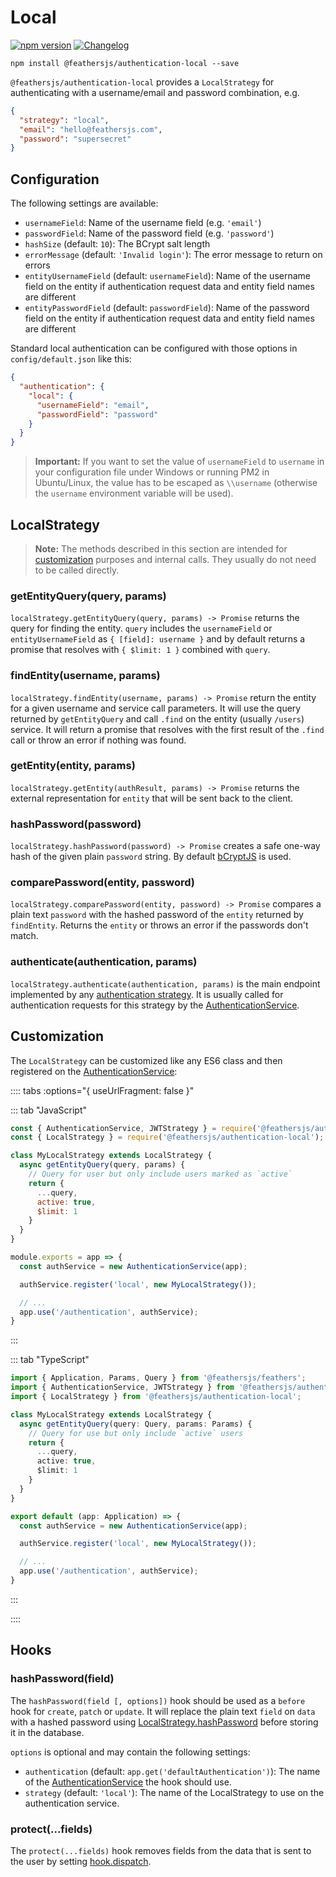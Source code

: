 # Local

[![npm version](https://img.shields.io/npm/v/@feathersjs/authentication-local.svg?style=flat-square)](https://www.npmjs.com/package/@feathersjs/authentication-local)
[![Changelog](https://img.shields.io/badge/changelog-.md-blue.svg?style=flat-square)](https://github.com/feathersjs/feathers/blob/crow/packages/authentication-local/CHANGELOG.md)

```
npm install @feathersjs/authentication-local --save
```

`@feathersjs/authentication-local` provides a `LocalStrategy` for authenticating with a username/email and password combination, e.g.

```json
{
  "strategy": "local",
  "email": "hello@feathersjs.com",
  "password": "supersecret"
}
```

## Configuration

The following settings are available:

- `usernameField`: Name of the username field (e.g. `'email'`)
- `passwordField`: Name of the password field (e.g. `'password'`)
- `hashSize` (default: `10`): The BCrypt salt length
- `errorMessage` (default: `'Invalid login'`): The error message to return on errors
- `entityUsernameField` (default: `usernameField`): Name of the username field on the entity if authentication request data and entity field names are different
- `entityPasswordField` (default: `passwordField`): Name of the password field on the entity if authentication request data and entity field names are different

Standard local authentication can be configured with those options in `config/default.json` like this:

```json
{
  "authentication": {
    "local": {
      "usernameField": "email",
      "passwordField": "password"
    }
  }
}
```

> __Important:__ If you want to set the value of `usernameField` to `username` in your configuration file under Windows or running PM2 in Ubuntu/Linux, the value has to be escaped as `\\username` (otherwise the `username` environment variable will be used).

## LocalStrategy

> __Note:__ The methods described in this section are intended for [customization](#customization) purposes and internal calls. They usually do not need to be called directly.

### getEntityQuery(query, params)

`localStrategy.getEntityQuery(query, params) -> Promise` returns the query for finding the entity. `query` includes the `usernameField` or `entityUsernameField` as `{ [field]: username }` and by default returns a promise that resolves with `{ $limit: 1 }` combined with `query`.

### findEntity(username, params)

`localStrategy.findEntity(username, params) -> Promise` return the entity for a given username and service call parameters. It will use the query returned by `getEntityQuery` and call `.find` on the entity (usually `/users`) service. It will return a promise that resolves with the first result of the `.find` call or throw an error if nothing was found.

### getEntity(entity, params)

`localStrategy.getEntity(authResult, params) -> Promise` returns the external representation for `entity` that will be sent back to the client.

### hashPassword(password)

`localStrategy.hashPassword(password) -> Promise` creates a safe one-way hash of the given plain `password` string. By default [bCryptJS](https://www.npmjs.com/package/bcryptjs) is used.

### comparePassword(entity, password)

`localStrategy.comparePassword(entity, password) -> Promise` compares a plain text `password` with the hashed password of the `entity` returned by `findEntity`. Returns the `entity` or throws an error if the passwords don't match.

### authenticate(authentication, params)

`localStrategy.authenticate(authentication, params)` is the main endpoint implemented by any [authentication strategy](./strategy.md). It is usually called for authentication requests for this strategy by the [AuthenticationService](./service.md).

## Customization

The `LocalStrategy` can be customized like any ES6 class and then registered on the [AuthenticationService](./service.md):

:::: tabs :options="{ useUrlFragment: false }"

::: tab "JavaScript"
```js
const { AuthenticationService, JWTStrategy } = require('@feathersjs/authentication');
const { LocalStrategy } = require('@feathersjs/authentication-local');

class MyLocalStrategy extends LocalStrategy {
  async getEntityQuery(query, params) {
    // Query for user but only include users marked as `active`
    return {
      ...query,
      active: true,
      $limit: 1
    }
  }
}

module.exports = app => {
  const authService = new AuthenticationService(app);

  authService.register('local', new MyLocalStrategy());

  // ...
  app.use('/authentication', authService);
}
```
:::

::: tab "TypeScript"
```typescript
import { Application, Params, Query } from '@feathersjs/feathers';
import { AuthenticationService, JWTStrategy } from '@feathersjs/authentication';
import { LocalStrategy } from '@feathersjs/authentication-local';

class MyLocalStrategy extends LocalStrategy {
  async getEntityQuery(query: Query, params: Params) {
    // Query for use but only include `active` users
    return {
      ...query,
      active: true,
      $limit: 1
    }
  }
}

export default (app: Application) => {
  const authService = new AuthenticationService(app);

  authService.register('local', new MyLocalStrategy());

  // ...
  app.use('/authentication', authService);
}
```
:::

::::

## Hooks

### hashPassword(field)

The `hashPassword(field [, options])` hook should be used as a `before` hook for `create`, `patch` or `update`. It will replace the plain text `field` on `data` with a hashed password using [LocalStrategy.hashPassword]() before storing it in the database. 

`options` is optional and may contain the following settings:

- `authentication` (default: `app.get('defaultAuthentication')`): The name of the [AuthenticationService](./service.md) the hook should use.
- `strategy` (default: `'local'`): The name of the LocalStrategy to use on the authentication service.

### protect(...fields)

The `protect(...fields)` hook removes fields from the data that is sent to the user by setting [hook.dispatch]().
